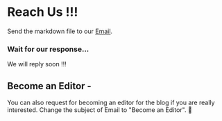 # Reach Us !!!

Send the markdown file to our [Email](mailto:derive.science@gmail.com?subject=[%20Markdown%20Push%20On%20FEM-Onramp%20]%20Source=Dev%20).

### Wait for our response...
We will reply soon !!!

## Become an Editor -

You can also request for becoming an editor for the blog if you are really interested. Change the subject of Email to "Become an Editor". 🚀